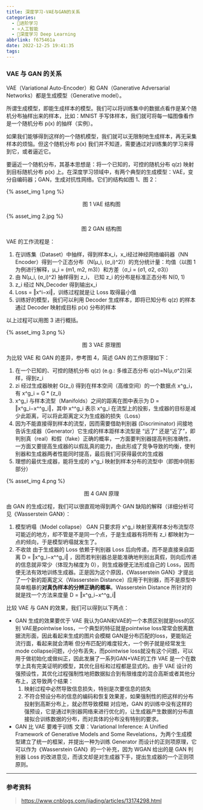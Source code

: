 ```yaml
---
title: 深度学习-VAE与GAN的关系
categories:
  - 🌙进阶学习
  - ⭐人工智能
  - 💫深度学习 Deep Learning
abbrlink: f675461a
date: 2022-12-25 19:41:35
tags:
---
```


### VAE 与 GAN 的关系

VAE（Variational Auto-Encoder）和 GAN（Ganerative Adversarial Networks）都是生成模型（Generative model）。

所谓生成模型，即能生成样本的模型。我们可以将训练集中的数据点看作是某个随机分布抽样出来的样本，比如：MNIST 手写体样本，我们就可将每一幅图像看作是一个随机分布 p(x) 的抽样（实例）。

如果我们能够得到这样的一个随机模型，我们就可以无限制地生成样本，再无采集样本的烦恼。但这个随机分布 p(x) 我们并不知道，需要通过对训练集的学习来得到它，或者逼近它。

要逼近一个随机分布，其基本思想是：将一个已知的，可控的随机分布 q(z) 映射到目标随机分布 p(x) 上。在深度学习领域中，有两个典型的生成模型：VAE，变分自编码器；GAN，生成对抗性网络。它们的结构如图 1、图 2：

{% asset_img 1.png %}
<p style="text-align:center">图 1 VAE 结构图</p>

<!--more-->

{% asset_img 2.jpg %}
<p style="text-align:center">图 2 GAN 结构图</p>

VAE 的工作流程是：
1. 在训练集（Dataset）中抽样，得到样本x_i，x_i经过神经网络编码器（NN Encoder）得到一个正态分布（N(μ_i, (σ_i)^2)）的充分统计量：均值（以图 1 为例进行解释，μ_i = (m1, m2, m3)）和方差（σ_i = (σ1, σ2, σ3)）
2. 由 N(μ_i, (σ_i)^2) 抽样得到 z_i， 已知 z_i 的分布是标准正态分布 N(0, 1)
3. z_i 经过 NN_Decoder 得到输出x_i
4. Loss = ‖x^i−xi‖，训练过程就是让 Loss 取得最小值
5. 训练好的模型，我们可以利用 Decoder 生成样本，即将已知分布 q(z) 的样本通过 Decoder 映射成目标 p(x) 分布的样本

以上过程可以用图 3 进行概括。

{% asset_img 3.png %}
<p style="text-align:center">图 3 VAE 原理图</p>

为比较 VAE 和 GAN 的差异，参考图 4，简述 GAN 的工作原理如下：
1. 在一个已知的、可控的随机分布 q(z) (e.g.: 多维正态分布 q(z)=N(μ,σ^2))采样，得到z_i
2. zi 经过生成器映射 G(z_i) 得到在样本空间（高维空间）的一个数据点 x^g_i，有 x^g_i = G * (z_i)
3. x^g_i 与样本流型（Manifolds）之间的距离在图中表示为 D = ‖x^g_i−x^^g_i‖，其中 x^^g_i 表示 x^g_i 在流型上的投影，生成器的目标是减少此距离，可以将此距离定义为生成器的损失（Loss）
4. 因为不能直接得到样本的流型，因而需要借助判别器 (Discriminator) 间接地告诉生成器（Generator）它生成的样本距样本流型是 “远了” 还是“近了”，即判别真（real）和假（fake）正确的概率，一方面要判别器提高判别准确性，一方面又要提高生成器的以假乱真的能力，由此形成了竞争导致的均衡，使判别器和生成器两者性能同时提高，最后我们可获得最优的生成器
5. 理想的最优生成器，能将生成的 x^g_i 映射到样本分布的流型中（即图中阴影部分）

{% asset_img 4.png %}
<p style="text-align:center">图 4 GAN 原理</p>

由 GAN 的生成过程，我们可以很直观地得到两个 GAN 缺陷的解释（详细分析可见《Wasserstein GAN》）：
1. 模型坍塌（Model collapse）
    GAN 只要求将 x^g_i 映射至离样本分布流型尽可能近的地方，却不管是不是同一个点，于是生成器有将所有 z_i 都映射为一点的倾向，于是模型坍塌就发生了。
2. 不收敛 由于生成器的 Loss 依赖于判别器 Loss 后向传递，而不是直接来自距离 D = ‖x^g_i−x^^g_i‖ ，因而若判别器总是能准确地判别出真假，则向后传递的信息就非常少（体现为梯度为 0），则生成器便无法形成自己的 Loss，因而便无法有效地训练生成器。正是因为这个原因，《Wasserstein GAN》才提出了一个新的距离定义（Wasserstein Distance）应用于判别器，而不是原型中简单粗暴的**对真伪样本的分辨正确的概率**。Wasserstein Distance 所针对的就是找一个方法来度量 D = ‖x^g_i−x^^g_i‖

比较 VAE 与 GAN 的效果，我们可以得到以下两点：
- GAN 生成的效果要优于 VAE
    我认为GAN和VAE的一个本质区别就是loss的区别
    VAE是pointwise loss，一个典型的特征就是pointwise loss常常会脱离数据流形面，因此看起来生成的图片会模糊
    GAN是分布匹配的loss，更能贴近流行面，看起来就会清晰
    但分布匹配的难度较大，一个例子就是经常发生mode collapse问题，小分布丢失，而pointwise loss就没有这个问题，可以用于做初始化或做纠正，因此发展了一系列GAN+VAE的工作
    VAE 是一个在数学上具有完美证明的模型，其优化目标和过程都是显式的。由于 VAE 设计的强预设性，其优化过程强制性地把数据拟合到有限维度的混合高斯或者其他分布上，这导致两个结果：
    1. 映射过程中必然导致信息损失，特别是次要信息的损失
    2. 不符合预设分布的信息的编码和恢复效果差，如果强制性的把这样的分布投射到高斯分布上，就必然导致模糊
    对应地，GAN 的训练中没有这样的强预设，它是通过判别器网络来进行优化的，让生成器产生数据的分布直接拟合训练数据的分布，而对具体的分布没有特别的要求。
- GAN 比 VAE 要难于训练
    文章：Variational Inference: A Unified Framework of Generative Models and Some Revelations，为两个生成模型建立了统一的框架，并提出一种为训练 Generator 而设计的正则项原理，它可以作为《Wasserstein GAN》的一个补充，因为 WGAN 给出的是 GAN 判别器 Loss 的改进意见，而该文却是对生成器下手，提出生成器的一个正则项原则。

***

### 参考资料

> <https://www.cnblogs.com/jiading/articles/13174298.html>
